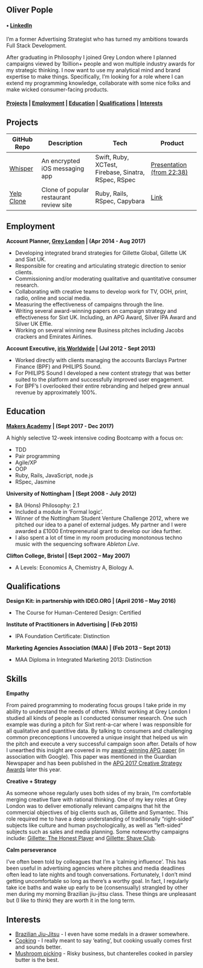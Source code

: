 ## Oliver Pople

#### • [LinkedIn](https://www.linkedin.com/in/oliverpople/)

I’m a former Advertising Strategist who has turned my ambitions towards Full Stack Development.

After graduating in Philosophy I joined Grey London where I planned campaigns viewed by 1billion+ people and won multiple industry awards for my strategic thinking. I now want to use my analytical mind and brand expertise to make things.
Specifically, I’m looking for a role where I can extend my programming knowledge, collaborate with some nice folks and make wicked consumer-facing products. 

#### [Projects](#projects) | [Employment](#employment) | [Education](#education) | [Qualifications](#qualifications) | [Interests](#interests)

## Projects

| GitHub Repo | Description | Tech | Product |
| ----------- | ----------- | ---- | ---- |
| [Whisper](https://github.com/lucyborthwick/Whisper) | An encrypted iOS messaging app | Swift, Ruby, XCTest, Firebase, Sinatra, RSpec, RSpec | [Presentation (from 22:38)](https://www.facebook.com/MakersAcademy/videos/vb.367457470014643/1525253554235023/?type=2&theater) |
| [Yelp Clone](https://github.com/cdunham1989/yelp-clone) | Clone of popular restaurant review site | Ruby, Rails, RSpec, Capybara | [Link](https://github.com/cdunham1989/yelp-clone) |

## Employment

**Account Planner, [Grey London](http://grey.com/london) | (Apr 2014 - Aug 2017)**

- Developing integrated brand strategies for Gillette Global, Gillette UK and Sixt UK. 
- Responsible for creating and articulating strategic direction to senior clients. 
- Commissioning and/or moderating qualitative and quantitative consumer research. 
- Collaborating with creative teams to develop work for TV, OOH, print, radio, online and social media. 
- Measuring the effectiveness of campaigns through the line. 
- Writing several award-winning papers on campaign strategy and effectiveness for Sixt UK.   Including, an APG Award, Silver IPA Award and Silver UK Effie. 
- Working on several winning new Business pitches including Jacobs crackers and Emirates Airlines.

**Account Executive, [iris Worldwide](http://www.iris-worldwide.com/) | (Jul 2012 - Sept 2013)**

- Worked directly with clients managing the accounts Barclays Partner Finance (BPF) and PHILIPS Sound.
- For PHILIPS Sound I developed a new content strategy that was better suited to the platform and successfully improved user engagement. 
- For BPF’s I overlooked their entire rebranding and helped grew annual revenue by approximately 100%.

## Education

**[Makers Academy](http://www.makersacademy.com/) | (Sept 2017 - Dec 2017)**

A highly selective 12-week intensive coding Bootcamp with a focus on:
- TDD
- Pair programming
- Agile/XP
- OOP
- Ruby, Rails, JavaScript, node.js
- RSpec, Jasmine

**University of Nottingham | (Sept 2008 - July 2012)**
- BA (Hons) Philosophy: 2.1 
- Included a module in ‘Formal logic’.
- Winner of the Nottingham Student Venture Challenge 2012, where we pitched our idea to a panel of external judges.  My partner and I were awarded a £1000 Entrepreneurial grant to develop our idea further.
- I also spent a lot of time in my room producing monotonous techno music with the sequencing software *Ableton Live*.

**Clifton College, Bristol | (Sept 2002 – May 2007)**
- A Levels: Economics A, Chemistry A, Biology A. 

## Qualifications

**Design Kit: in partnership with IDEO.ORG | (April 2016 – May 2016)**
- The Course for Human-Centered Design: Certified

**Institute of Practitioners in Advertising | (Feb 2015)**
- IPA Foundation Certificate: Distinction 

**Marketing Agencies Association (MAA) | (Feb 2013 – Sept 2013)**
- MAA Diploma in Integrated Marketing 2013: Distinction 

## Skills

**Empathy**

From paired programming to moderating focus groups I take pride in my ability to understand the needs of others.  Whilst working at Grey London I studied all kinds of people as I conducted consumer research. One such example was during a pitch for Sixt rent-a-car where I was responsible for all qualitative and quantitive data. By talking to consumers and challenging common preconceptions I uncovered a unique insight that helped us win the pitch and execute a very successful campaign soon after. Details of how I unearthed this insight are covered in my [award-winning APG paper](http://www.apg.org.uk/apgawards-2017) (in association with Google). This paper was mentioned in the Guardian Newspaper and has been published in the [APG 2017 Creative Strategy Awards](http://www.apg.org.uk/apg-bookstore) later this year.

**Creative + Strategy**

As someone whose regularly uses both sides of my brain, I’m comfortable merging creative flare with rational thinking.  One of my key roles at Grey London was to deliver emotionally relevant campaigns that hit the commercial objectives of big clients such as, Gillette and Symantec.  This role required me to have a deep understanding of traditionally “right-sided” subjects like culture and human psychologically, as well as “left-sided” subjects such as sales and media planning.  Some noteworthy campaigns include: [Gillette: The Honest Player](https://www.youtube.com/watch?v=UzX0Er9Lguk)
 and [Gillette: Shave Club](https://www.youtube.com/watch?v=M6zlya7cG8Q&t=2s).
 
 **Calm perseverance** 
 
I’ve often been told by colleagues that I’m a ‘calming influence’.  This has been useful in advertising agencies where pitches and media deadlines often lead to late nights and tough conversations.  Fortunately, I don’t mind getting uncomfortable so long as there’s a worthy goal.  In fact, I regularly take ice baths and wake up early to be (consensually) strangled by other men during my morning Brazilian jiu-jitsu class. These things are unpleasant but (I like to think) they are worth it in the long term. 

## Interests
- [Brazilian Jiu-Jitsu](https://i.imgur.com/rAHS5Jo.jpg) - I even have some medals in a drawer somewhere.
- [Cooking](https://i.imgur.com/WSPuD12.jpg) - I really meant to say ‘eating’, but cooking usually comes first and sounds better. 
- [Mushroom picking](https://i.imgur.com/0HbcYGr.jpg) - Risky business, but chanterelles cooked in parsley butter is the best.

